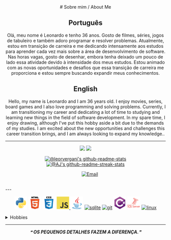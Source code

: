 <div align="center">
# Sobre mim / About Me

## Português

Olá, meu nome é Leonardo e tenho 36 anos. Gosto de filmes, séries, jogos de tabuleiro e também adoro programar e resolver problemas. Atualmente, estou em transição de carreira e me dedicando intensamente aos estudos para aprender cada vez mais sobre a área de desenvolvimento de software. Nas horas vagas, gosto de desenhar, embora tenha deixado um pouco de lado essa atividade devido à intensidade dos meus estudos. Estou animado com as novas oportunidades e desafios que essa transição de carreira me proporciona e estou sempre buscando expandir meus conhecimentos.

## English

Hello, my name is Leonardo and I am 36 years old. I enjoy movies, series, board games and I also love programming and solving problems. Currently, I am transitioning my career and dedicating a lot of time to studying and learning new things in the field of software development. In my spare time, I enjoy drawing, although I've put this hobby aside a bit due to the demands of my studies. I am excited about the new opportunities and challenges this career transition brings, and I am always looking to expand my knowledge..
</div>
<hr>
</p>
<p align="center">
<img src="https://github-readme-stats.vercel.app/api/top-langs/?username=leorvergani&layout=compact&theme=blue-green&hide_border=true&"width="35%"/>
<img src="https://github-readme-stats.vercel.app/api/wakatime?username=@leorvergani&layout=compact&theme=blue-green&hide_border=true&"width="50%"/>
</p>  

<p align="center">
  <a href="https://github.com/leorvergani?tab=repositories">
    <img src="https://github-readme-stats-one-bice.vercel.app/api?username=leorvergani&theme=blue-green&show_icons=true&count_private=true&hide_border=true&role=OWNER,ORGANIZATION_MEMBER,COLLABORATOR" width="45%" alt="@leorvergani's github-readme-stats">
  </a>
  <a href="https://github.com/leorvergani?tab=stars">
    <img src="https://github-readme-streak-stats.herokuapp.com?user=leorvergani&theme=blue-green&hide_border=true&date_format=M%20j%5B%2C%20Y%5D" width="45%" alt="@AJ's github-readme-streak-stats">
  </a>
<br/>

<p align="center">
<a href="https://discord.com/users/leorvergani" target="_blank"><img alt="" src="https://img.shields.io/badge/discord-000?style=for-the-badge&logo=discord&logoColor=4e5d94" style="vertical-align:center" /></a>
<a href="https://twitter.com/leorvergani" target="_blank"><img alt="" src="https://img.shields.io/badge/Twitter-000?logo=Twitter&logoColor=1DA1F2&style=for-the-badge" style="vertical-align:center" /></a>
<a href="https://instagram.com/leorvergani" target="_blank"><img alt="" src="https://img.shields.io/badge/Instagram-000?style=for-the-badge&logo=Instagram&logoColor=E4405F" style="vertical-align:center" /></a>
<a href="https://linkedin.com/in/leorvergani" target="_blank"><img alt="" src="https://img.shields.io/badge/LinkedIn-000?logo=linkedin&logoColor=0A66C2&style=for-the-badge" style="vertical-align:center" /></a>
<a href="https://replit.com/@LeoRVergani" target="_blank"><img alt="" src="https://img.shields.io/badge/replit-000?style=for-the-badge&logo=replit&logoColor=FFA500" style="vertical-align:center" /></a>
<a href="https://codepen.io/LeoRVergani" target="_blank"><img alt="" src="https://img.shields.io/badge/codepen-000?style=for-the-badge&logo=codepen&logoColor=FFFFFF" style="vertical-align:center" /></a>
<a href="https://www.youtube.com/leorvergani" target="_blank"><img alt="" src="https://img.shields.io/badge/leorvergani%20-000?style=for-the-badge&logo=youtube&logoColor=white" style="vertical-align:center" /></a>
<a href="mailto:leorverga@gmail.com" target="_blank"><img alt="Email" src="https://img.shields.io/badge/gmail%20-000?style=for-the-badge&logo=gmail&logoColor=white" style="vertical-align:center" /></a>
</p>

<br />
---

<p align="center">
  <a href="https://www.python.org" target="_blank"><img src="https://raw.githubusercontent.com/devicons/devicon/master/icons/python/python-original.svg" alt="python" width="40" height="40" /></a>
  <a href="https://www.w3.org/html/" target="_blank"><img src="https://raw.githubusercontent.com/devicons/devicon/master/icons/html5/html5-original-wordmark.svg" alt="html5" width="40" height="40" /></a>
  <a href="https://www.w3schools.com/css/" target="_blank"><img src="https://raw.githubusercontent.com/devicons/devicon/master/icons/css3/css3-original-wordmark.svg" alt="css3" width="40" height="40" /></a>
  <a href="https://developer.mozilla.org/en-US/docs/Web/JavaScript" target="_blank"><img src="https://raw.githubusercontent.com/devicons/devicon/master/icons/javascript/javascript-original.svg" alt="javascript" width="40" height="40" /> </a>
  <a href="https://www.java.com" target="_blank"><img src="https://raw.githubusercontent.com/devicons/devicon/master/icons/java/java-original.svg" alt="java" width="40" height="40" /></a>
  <a href="https://www.sqlite.org/" target="_blank"><img src="https://www.vectorlogo.zone/logos/sqlite/sqlite-icon.svg" alt="sqlite" width="40" height="40" /></a>
  <a href="https://git-scm.com/" target="_blank"><img src="https://www.vectorlogo.zone/logos/git-scm/git-scm-icon.svg" alt="git" width="40" height="40" /></a>
  <a href="https://www.w3schools.com/cs/" target="_blank"><img src="https://raw.githubusercontent.com/devicons/devicon/master/icons/csharp/csharp-original.svg" alt="csharp" width="40" height="40" /></a>
  <a href="https://www.microsoft.com/en-us/sql-server" target="_blank"><img src="https://raw.githubusercontent.com/devicons/devicon/master/icons/microsoftsqlserver/microsoftsqlserver-plain-wordmark.svg" alt="Microsoft SQL Server" width="40" height="40" /></a>
<a href="https://www.linux.org" target="_blank"><img src="https://seeklogo.com/images/K/kali-linux-logo-93027C57BD-seeklogo.com.png" alt="linux" width="40" height="40" /></a>  

<details>
  <summary>Hobbies</summary>
🍽️ 🛌 👨🏻‍💻 🔁 
</br> 
  🌏 Viajar
  📚 Estudar
  🎮 Video Games
  🎧 Ouvir músicas
</details>

<hr />
<div align="center">
  <i>❝<B> OS PEQUENOS DETALHES FAZEM A DIFERENÇA.</b>❞</i>
</div>
